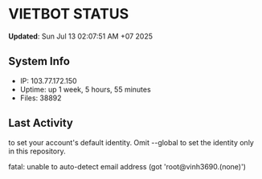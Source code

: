 # VIETBOT STATUS
**Updated**: Sun Jul 13 02:07:51 AM +07 2025

## System Info
- IP: 103.77.172.150
- Uptime: up 1 week, 5 hours, 55 minutes
- Files: 38892

## Last Activity

to set your account's default identity.
Omit --global to set the identity only in this repository.

fatal: unable to auto-detect email address (got 'root@vinh3690.(none)')
